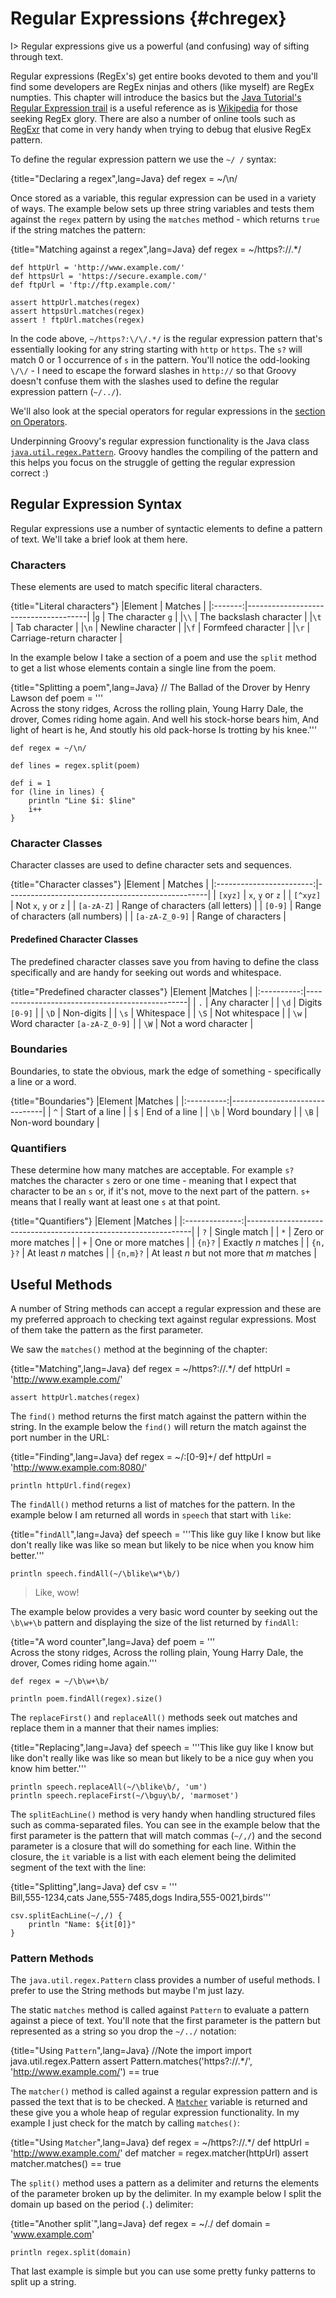 # Regular Expressions {#chregex}

I> Regular expressions give us a powerful (and confusing) way of sifting through text.

Regular expressions (RegEx's) get entire books devoted to them and you'll find some developers are RegEx ninjas and others (like myself) are RegEx numpties. This chapter will introduce the basics but the [Java Tutorial's Regular Expression trail](http://docs.oracle.com/javase/tutorial/essential/regex/) is a useful reference as is [Wikipedia](https://en.wikipedia.org/wiki/Regular_expression) for those seeking RegEx glory. There are also a number of online tools such as [RegExr](http://www.regexr.com) that come in very handy when trying to debug that elusive RegEx pattern.

To define the regular expression pattern we use the `~/ /` syntax:

{title="Declaring a regex",lang=Java}
	def regex = ~/\n/


Once stored as a variable, this regular expression can be used in a variety of ways. The example below sets up three string variables and tests them against the `regex` pattern by using the `matches` method - which returns `true` if the string matches the pattern:

{title="Matching against a regex",lang=Java}
	def regex = ~/https?:\/\/.*/

	def httpUrl = 'http://www.example.com/'
	def httpsUrl = 'https://secure.example.com/'
	def ftpUrl = 'ftp://ftp.example.com/'

	assert httpUrl.matches(regex)
	assert httpsUrl.matches(regex)
	assert ! ftpUrl.matches(regex)


In the code above, `~/https?:\/\/.*/` is the regular expression pattern that's essentially looking for any string starting with `http` or `https`. The `s?` will match 0 or 1 occurrence of `s` in the pattern. You'll notice the odd-looking `\/\/` - I need to escape the forward slashes in `http://` so that Groovy doesn't confuse them with the slashes used to define the regular expression pattern (`~/../`).

We'll also look at the special operators for regular expressions in the [section on Operators](#chops).

Underpinning Groovy's regular expression functionality is the Java class [`java.util.regex.Pattern`](http://docs.oracle.com/javase/8/docs/api/java/util/regex/Pattern.html). Groovy handles the compiling of the pattern and this helps you focus on the struggle of getting the regular expression correct :)


## Regular Expression Syntax

Regular expressions use a number of syntactic elements to define a pattern of text. We'll take a brief look at them here.

### Characters

These elements are used to match specific literal characters.

{title="Literal characters"}
|Element | Matches	                         |
|:-------:|--------------------------------------|
|`g`	| The character `g`	|
|`\\`	| The backslash character	|
|`\t`	| Tab character	|
|`\n`	| Newline character	|
|`\f`	| Formfeed character	|
|`\r`	| Carriage-return character	|

In the example below I take a section of a poem and use the `split` method to get a list whose elements contain a single line from the poem.

{title="Splitting a poem",lang=Java}
	// The Ballad of the Drover by Henry Lawson
	def poem = '''\
	 Across the stony ridges,
	  Across the rolling plain,
	 Young Harry Dale, the drover,
	  Comes riding home again.
	 And well his stock-horse bears him,
	  And light of heart is he,
	 And stoutly his old pack-horse
	  Is trotting by his knee.'''

	def regex = ~/\n/

	def lines = regex.split(poem)

	def i = 1
	for (line in lines) {
	    println "Line $i: $line"
	    i++
	}


### Character Classes

Character classes are used to define character sets and sequences.

{title="Character classes"}
|Element                   | Matches	                                             |
|:------------------------:|--------------------------------------------------|
| `[xyz]`	| `x`, `y` or `z`	|
| `[^xyz]`	| Not `x`, `y` or `z`	|
| `[a-zA-Z]`	| Range of characters (all letters)	|
| `[0-9]`	| Range of characters (all numbers)	|
| `[a-zA-Z_0-9]`	| Range of characters	|

#### Predefined Character Classes

The predefined character classes save you from having to define the class specifically and are handy for seeking out words and whitespace.

{title="Predefined character classes"}
|Element |Matches                                               |
|:----------:|------------------------------------------------|
| `.`         | Any character	|
| `\d`       | Digits `[0-9]`	|
| `\D`       | Non-digits	|
| `\s`       | Whitespace	|
| `\S`       | Not whitespace	|
| `\w`       | Word character `[a-zA-Z_0-9]`	|
| `\W`       | Not a word character	|

### Boundaries

Boundaries, to state the obvious, mark the edge of something - specifically a line or a word.

{title="Boundaries"}
|Element |Matches                         |
|:----------:|-------------------------------|
| `^`	   | Start of a line	|
| `$`	   | End of a line	|
| `\b`	   | Word boundary	|
| `\B`	   | Non-word boundary	|

### Quantifiers

These determine how many matches are acceptable. For example `s?` matches the character `s` zero or one time - meaning that I expect that character to be an `s` or, if it's not, move to the next part of the pattern. `s+` means  that I really want at least one `s` at that point.

{title="Quantifiers"}
|Element      |Matches	                                                                |
|:--------------:|----------------------------------------------------------------|
| `?`	| Single match	|
| `*`	| Zero or more matches	|
| `+`	| One or more matches	|
| `{n}?`	| Exactly _n_ matches	|
| `{n, }?`	| At least _n_ matches	|
| `{n,m}?`	| At least _n_ but not more that _m_ matches	|

## Useful Methods

A number of String methods can accept a regular expression and these are my preferred approach to checking text against regular expressions. Most of them take the pattern as the first parameter.

We saw the `matches()` method at the beginning of the chapter:

{title="Matching",lang=Java}
	def regex = ~/https?:\/\/.*/
	def httpUrl = 'http://www.example.com/'

	assert httpUrl.matches(regex)


The `find()` method returns the first match against the pattern within the string. In the example below the `find()` will return the match against the port number in the URL:

{title="Finding",lang=Java}
	def regex = ~/:[0-9]+/
	def httpUrl = 'http://www.example.com:8080/'

	println httpUrl.find(regex)


The `findAll()` method returns a list of matches for the pattern. In the example below I am returned all words in `speech` that start with `like`:

{title="`findAll`",lang=Java}
	def speech = '''This like guy like I know but like don\'t really like
	 was like so mean but likely to be nice when you know him better.'''

	println speech.findAll(~/\blike\w*\b/)


> Like, wow!

The example below provides a very basic word counter by seeking out the `\b\w+\b` pattern and displaying the size of the list returned by `findAll`:

{title="A word counter",lang=Java}
	def poem = '''\
	 Across the stony ridges,
	  Across the rolling plain,
	 Young Harry Dale, the drover,
	  Comes riding home again.'''

	def regex = ~/\b\w+\b/

	println poem.findAll(regex).size()


The `replaceFirst()` and `replaceAll()` methods seek out matches and replace them in a manner that their names implies:

{title="Replacing",lang=Java}
	def speech = '''This like guy like I know but like don\'t really like
	 was like so mean but likely to be a nice guy when you know him better.'''

	println speech.replaceAll(~/\blike\b/, 'um')
	println speech.replaceFirst(~/\bguy\b/, 'marmoset')


The `splitEachLine()` method is very handy when handling structured files such as comma-separated files. You can see in the example below that the first parameter is the pattern that will match commas (`~/,/`) and the second parameter is a closure that will do something for each line. Within the closure,  the `it` variable is a list with each element being the delimited segment of the text with the line:

{title="Splitting",lang=Java}
	def csv = '''\
	Bill,555-1234,cats
	Jane,555-7485,dogs
	Indira,555-0021,birds'''

	csv.splitEachLine(~/,/) {
	    println "Name: ${it[0]}"
	}


### Pattern Methods

The `java.util.regex.Pattern` class provides a number of useful methods. I prefer to use the String methods but maybe I'm just lazy.

The static `matches` method is called against `Pattern` to evaluate a pattern against a piece of text. You'll note that the first parameter is the pattern but represented as a string so you drop the `~/../` notation:

{title="Using `Pattern`",lang=Java}
	//Note the import
	import java.util.regex.Pattern
	assert Pattern.matches('https?://.*/', 'http://www.example.com/') == true


The `matcher()` method is called against a regular expression pattern and is passed the text that is to be checked. A [`Matcher`](http://docs.oracle.com/javase/8/docs/api/java/util/regex/Matcher.html) variable is returned and these give you a whole heap of regular expression functionality. In my example I just check for the match by calling `matches()`:

{title="Using `Matcher`",lang=Java}
	def regex = ~/https?:\/\/.*/
	def httpUrl = 'http://www.example.com/'
	def matcher = regex.matcher(httpUrl)
	assert matcher.matches() == true


The `split()` method uses a pattern as a delimiter and returns the elements of the parameter broken up by the delimiter. In my example below I split the domain up based on the period (`.`) delimiter:

{title="Another split`",lang=Java}
	def regex = ~/\./
	def domain = 'www.example.com'

	println regex.split(domain)

That last example is simple but you can use some pretty funky patterns to split up a string.
